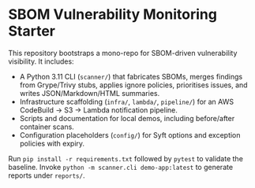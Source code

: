 # SBOM Vulnerability Monitoring Starter

This repository bootstraps a mono-repo for SBOM-driven vulnerability visibility. It includes:
- A Python 3.11 CLI (`scanner/`) that fabricates SBOMs, merges findings from Grype/Trivy stubs, applies ignore policies, prioritises issues, and writes JSON/Markdown/HTML summaries.
- Infrastructure scaffolding (`infra/`, `lambda/`, `pipeline/`) for an AWS CodeBuild → S3 → Lambda notification pipeline.
- Scripts and documentation for local demos, including before/after container scans.
- Configuration placeholders (`config/`) for Syft options and exception policies with expiry.

Run `pip install -r requirements.txt` followed by `pytest` to validate the baseline. Invoke `python -m scanner.cli demo-app:latest` to generate reports under `reports/`.
